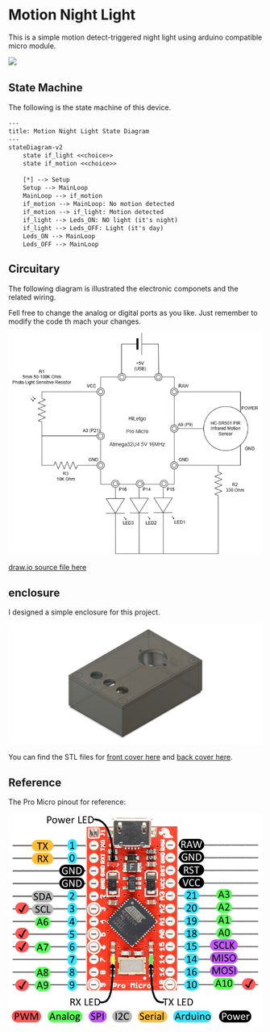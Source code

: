 # Motion Night Light

This is a simple motion detect-triggered night light using arduino compatible micro module.

![](https://github.com/arabed/motion-night-light/blob/main/docs/product.png)

## State Machine

The following is  the state machine of this device.

```mermaid
---
title: Motion Night Light State Diagram
---
stateDiagram-v2
    state if_light <<choice>>
    state if_motion <<choice>>

    [*] --> Setup
    Setup --> MainLoop
    MainLoop --> if_motion
    if_motion --> MainLoop: No motion detected
    if_motion --> if_light: Motion detected
    if_light --> Leds_ON: NO light (it's night)
    if_light --> Leds_OFF: Light (it's day)
    Leds_ON --> MainLoop    
    Leds_OFF --> MainLoop
```

## Circuitary

The following diagram is illustrated the electronic componets and the related wiring.

Fell free to change the analog or digital ports as you like. Just remember to modify the code th mach your changes.

![](https://github.com/arabed/motion-night-light/blob/main/docs/circuit-diagram.png)

[draw.io source file here](https://github.com/arabed/motion-night-light/blob/main/docs/circuit-diagram.drawio)

## enclosure

I designed a simple enclosure for this project.

![](https://github.com/arabed/motion-night-light/blob/main/docs/Motion%20Night%20Light%20v19.png)

You can find the STL files for [front cover here](https://github.com/arabed/motion-night-light/blob/main/docs/Motion%20Night%20Light%20v19.stl) and [back cover here](https://github.com/arabed/motion-night-light/blob/main/docs/Motion%20Night%20Light%20-%20cover%20v5.stl).

## Reference

The Pro Micro pinout for reference:

![](https://github.com/arabed/motion-night-light/blob/main/docs/Pro-Micro-Pin-Out.png)
